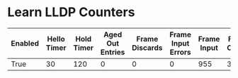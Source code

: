 
# Learn LLDP Counters
| Enabled | Hello Timer | Hold Timer | Aged Out Entries | Frame Discards | Frame Input Errors | Frame Input | Frame Output | TLV Discard | TLV Unknown |
| ------- | ----------- | ---------- | ---------------- | -------------- | ------------------ | ----------- | ------------ | ----------- | ----------- |
| True | 30 | 120 | 0 | 0 | 0 | 955 | 3395 | 0 | 0 |
